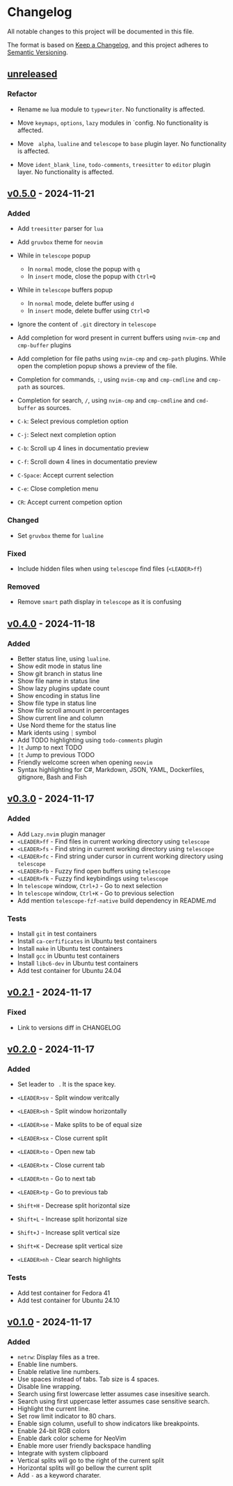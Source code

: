 # Changelog

All notable changes to this project will be documented in this file.

The format is based on [Keep a Changelog](https://keepachangelog.com/en/1.1.0/),
and this project adheres to [Semantic Versioning](https://semver.org/spec/v2.0.0.html).

## [unreleased]

### Refactor

- Rename `me` lua module to `typewriter`. No functionality is affected.
- Move `keymaps`, `options`, `lazy` modules in `config. No functionality is affected.
- Move ` alpha`, `lualine` and `telescope` to `base` plugin layer. No functionality is affected.

- Move `ident_blank_line`, `todo-comments`, `treesitter` to `editor` plugin
  layer. No functionality is affected.

## [v0.5.0] - 2024-11-21

### Added

- Add `treesitter` parser for `lua`
- Add `gruvbox` theme for `neovim`

- While in `telescope` popup

  - In `normal` mode, close the popup with `q`
  - In `insert` mode, close the popup with `Ctrl+Q`

- While in `telescope` buffers popup

  - In `normal` mode, delete buffer using `d`
  - In `insert` mode, delete buffer using `Ctrl+D`

- Ignore the content of `.git` directory in `telescope`

- Add completion for word present in current buffers using `nvim-cmp` and
  `cmp-buffer` plugins

- Add completion for file paths using `nvim-cmp` and `cmp-path` plugins. While
  open the completion popup shows a preview of the file.

- Completion for commands, `:`, using `nvim-cmp` and `cmp-cmdline` and
  `cmp-path` as sources.

- Completion for search, `/`, using `nvim-cmp` and `cmp-cmdline` and
  `cmd-buffer` as sources.

- `C-k`: Select previous completion option
- `C-j`: Select next completion option
- `C-b`: Scroll up 4 lines in documentatio preview
- `C-f`: Scroll down 4 lines in documentatio preview
- `C-Space`: Accept current selection
- `C-e`: Close completion menu
- `CR`: Accept current competion option

### Changed

- Set `gruvbox` theme for `lualine`

### Fixed

- Include hidden files when using `telescope` find files (`<LEADER>ff`)

### Removed

- Remove `smart` path display in `telescope` as it is confusing

## [v0.4.0] - 2024-11-18

### Added

- Better status line, using `lualine`.
- Show edit mode in status line
- Show git branch in status line
- Show file name in status line
- Show lazy plugins update count
- Show encoding in status line
- Show file type in status line
- Show file scroll amount in percentages
- Show current line and column
- Use Nord theme for the status line
- Mark idents using `┊` symbol
- Add TODO highlighting using `todo-comments` plugin
- `]t` Jump to next TODO
- `[t` Jump to previous TODO
- Friendly welcome screen when opening `neovim`
- Syntax highlighting for C#, Markdown, JSON, YAML, Dockerfiles, gitignore,
  Bash and Fish

## [v0.3.0] - 2024-11-17

### Added

- Add `Lazy.nvim` plugin manager
- `<LEADER>ff` - Find files in current working directory using `telescope`
- `<LEADER>fs` - Find string in current working directory using `telescope`
- `<LEADER>fc` - Find string under cursor in current working directory using `telescope`
- `<LEADER>fb` - Fuzzy find open buffers using `telescope`
- `<LEADER>fk` - Fuzzy find keybindings using `telescope`
- In `telescope` window, `Ctrl+J` - Go to next selection
- In `telescope` window, `Ctrl+K` - Go to previous selection
- Add mention `telescope-fzf-native` build dependency in README.md

### Tests

- Install `git` in test containers
- Install `ca-cerfificates` in Ubuntu test containers
- Install `make` in Ubuntu test containers
- Install `gcc` in Ubuntu test containers
- Install `libc6-dev` in Ubuntu test containers
- Add test container for Ubuntu 24.04

## [v0.2.1] - 2024-11-17

### Fixed

- Link to versions diff in CHANGELOG

## [v0.2.0] - 2024-11-17

### Added

- Set leader to ` `. It is the space key.

- `<LEADER>sv` - Split window veritcally
- `<LEADER>sh` - Split window horizontally
- `<LEADER>se` - Make splits to be of equal size
- `<LEADER>sx` - Close current split

- `<LEADER>to` - Open new tab
- `<LEADER>tx` - Close current tab
- `<LEADER>tn` - Go to next tab
- `<LEADER>tp` - Go to previous tab

- `Shift+H` - Decrease split horizontal size
- `Shift+L` - Increase split horizontal size
- `Shift+J` - Increase split vertical size
- `Shift+K` - Decrease split vertical size

- `<LEADER>nh` - Clear search highlights

### Tests

- Add test container for Fedora 41
- Add test container for Ubuntu 24.10

## [v0.1.0] - 2024-11-17

### Added

- `netrw`: Display files as a tree.
- Enable line numbers.
- Enable relative line numbers.
- Use spaces instead of tabs. Tab size is 4 spaces.
- Disable line wrapping.
- Search using first lowercase letter assumes case insesitive search.
- Search using first uppercase letter assumes case sensitive search.
- Highlight the current line.
- Set row limit indicator to 80 chars.
- Enable sign column, usefull to show indicators like breakpoints.
- Enable 24-bit RGB colors
- Enable dark color scheme for NeoVim
- Enable more user friendly backspace handling
- Integrate with system clipboard
- Vertical splits will go to the right of the current split
- Horizontal splits will go bellow the current split
- Add `-` as a keyword charater.

[unreleased]: https://github.com/DrOptix/typewriter/compare/v0.5.0...HEAD
[v0.5.0]: https://github.com/DrOptix/typewriter/compare/v0.4.0...v0.5.0
[v0.4.0]: https://github.com/DrOptix/typewriter/compare/v0.3.0...v0.4.0
[v0.3.0]: https://github.com/DrOptix/typewriter/compare/v0.2.1...v0.3.0
[v0.2.1]: https://github.com/DrOptix/typewriter/compare/v0.2.0...v0.2.1
[v0.2.0]: https://github.com/DrOptix/typewriter/compare/v0.1.0...v0.2.0
[v0.1.0]: https://github.com/DrOptix/typewriter/releases/tag/v0.1.0
